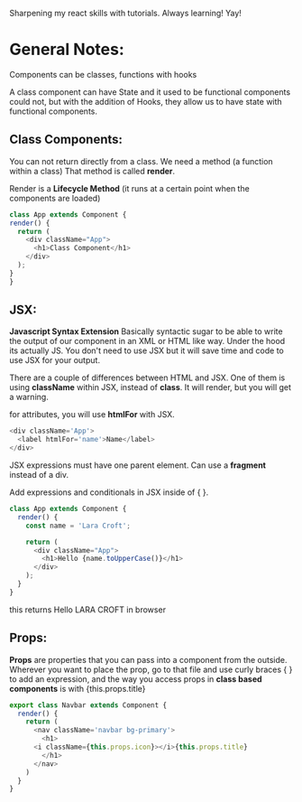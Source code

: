 Sharpening my react skills with tutorials. Always learning! Yay!


# General Notes: 
Components can be classes, functions with hooks

A class component can have State and it used to be functional components could not, but with the addition of Hooks, they allow us to have state with functional components.

## Class Components:
  You can not return directly from a class. We need a method (a function within a class) That method is called **render**. 
  
  Render is a **Lifecycle Method** 
  (it runs at a certain point when the components are loaded)
  
  ```javascript
  class App extends Component {
  render() {
    return (
      <div className="App">
        <h1>Class Component</h1>
      </div>
    );
  } 
}
```
## JSX:
  **Javascript Syntax Extension**
  Basically syntactic sugar to be able to write the output of our component in an XML or HTML like way. Under the hood its actually JS. You don't need to use JSX but it will save time and code to use JSX for your output.

  There are a couple of differences between HTML and JSX. One of them is using **className** within JSX, instead of **class**. It will render, but you will get a warning. 

  for attributes, you will use **htmlFor** with JSX. 
  ```javascript
  <div className='App'>
    <label htmlFor='name'>Name</label>
  </div>
  ``` 

JSX expressions must have one parent element.
Can use a **fragment** instead of a div. <Fragment> </Fragment>

Add expressions and conditionals in JSX inside of { }.
```javascript
class App extends Component {
  render() {
    const name = 'Lara Croft';

    return (
      <div className="App">
        <h1>Hello {name.toUpperCase()}</h1>
      </div>
    );
  } 
}
```
this returns Hello LARA CROFT in browser

## Props:

**Props** are properties that you can pass into a component from the outside. Wherever you want to place the prop, go to that file and use curly braces { } to add an expression, and the way you access props in **class based components** is with {this.props.title}
```javascript
export class Navbar extends Component {
  render() {
    return (
      <nav className='navbar bg-primary'>
        <h1>
      <i className={this.props.icon}></i>{this.props.title}
        </h1>
      </nav>
    )
  }
}
```



